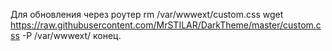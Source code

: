 Для обновления через роутер
  rm /var/wwwext/custom.css
  wget https://raw.githubusercontent.com/MrSTILAR/DarkTheme/master/custom.css -P /var/wwwext/
конец.
